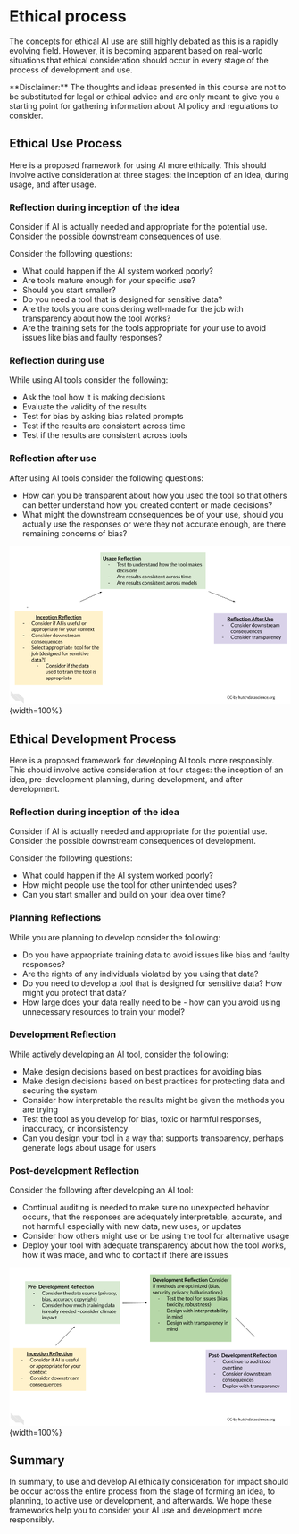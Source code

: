 




# Ethical process

The concepts for ethical AI use are still highly debated as this is a rapidly evolving field.
However, it is becoming apparent based on real-world situations that ethical consideration should occur in every stage of the process of development and use.

<div class = disclaimer>
**Disclaimer:** The thoughts and ideas presented in this course are not to be substituted for legal or ethical advice and are only meant to give you a starting point for gathering information about AI policy and regulations to consider.
</div>


## Ethical Use Process
Here is a proposed framework for using AI more ethically. This should involve active consideration at three stages: the inception of an idea, during usage, and after usage.

### Reflection during inception of the idea

Consider if AI is actually needed and appropriate for the potential use. Consider the possible downstream consequences of use. 

Consider the following questions:

- What could happen if the AI system worked poorly? 
- Are tools mature enough for your specific use? 
- Should you start smaller?
- Do you need a tool that is designed for sensitive data?
- Are the tools you are considering well-made for the job with transparency about how the tool works? 
- Are the training sets for the tools appropriate for your use to avoid issues like bias and faulty responses?

### Reflection during use

While using AI tools consider the following:

- Ask the tool how it is making decisions
- Evaluate the validity of the results
- Test for bias by asking bias related prompts
- Test if the results are consistent across time
- Test if the results are consistent across tools


### Reflection after use

After using AI tools consider the following questions:

- How can you be transparent about how you used the tool so that others can better understand how you created content or made decisions?
- What might the downstream consequences be of your use, should you actually use the responses or were they not accurate enough, are there remaining concerns of bias?

![](resources/images/02g-Avoiding_Harm-ethical_process_files/figure-docx//1L6-8DWn028c1o0p9gwXmz90BRcy_PjPqb683nbk1gHQ_g2a6edf1b878_12_0.png){width=100%}

## Ethical Development Process

Here is a proposed framework for developing AI tools more responsibly. This should involve active consideration at four stages: the inception of an idea, pre-development planning, during development, and after development.


### Reflection during inception of the idea

Consider if AI is actually needed and appropriate for the potential use. Consider the possible downstream consequences of development. 

Consider the following questions:

- What could happen if the AI system worked poorly? 
- How might people use the tool for other unintended uses?
- Can you start smaller and build on your idea over time?

### Planning Reflections

While you are planning to develop consider the following:

- Do you have appropriate training data to avoid issues like bias and faulty responses?
- Are the rights of any individuals violated by you using that data? 
- Do you need to develop a tool that is designed for sensitive data? How might you protect that data?
- How large does your data really need to be - how can you avoid using unnecessary resources to train your model?


### Development Reflection

While actively developing an AI tool, consider the following:

- Make design decisions based on best practices for avoiding bias
- Make design decisions based on best practices for protecting data and securing the system 
- Consider how interpretable the results might be given the methods you are trying
- Test the tool as you develop for bias, toxic or harmful responses, inaccuracy, or inconsistency
- Can you design your tool in a way that supports transparency, perhaps generate logs about usage for users

### Post-development Reflection

Consider the following after developing an AI tool:

- Continual auditing is needed to make sure no unexpected behavior occurs, that the responses  are adequately interpretable, accurate, and not harmful  especially with new data, new uses, or updates
- Consider how others might use or be using the tool for alternative usage
- Deploy your tool with adequate transparency about how the tool works, how it was made, and who to contact if there are issues

![](resources/images/02g-Avoiding_Harm-ethical_process_files/figure-docx//1L6-8DWn028c1o0p9gwXmz90BRcy_PjPqb683nbk1gHQ_g2a75372534b_12_1.png){width=100%}

## Summary

In summary, to use and develop AI ethically consideration for impact should be occur across the entire process from the stage of forming an idea, to planning, to active use or development, and afterwards. We hope these frameworks help you to consider your AI use and development more responsibly. 
